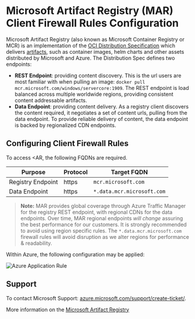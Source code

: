 # Microsoft Artifact Registry (MAR) Client Firewall Rules Configuration

Microsoft Artifact Registry (also known as Microsoft Container Registry or MCR) is an implementation of the [OCI Distribution Specification][oci-spec] which delivers [artifacts][oci-artifacts], such as container images, helm charts and other assets distributed by Microsoft and Azure. The Distribution Spec defines two endpoints:

- **REST Endpoint**: providing content discovery. This is the url users are most familiar with when pulling an image: `docker pull mcr.microsoft.com/windows/servercore:1909`. The REST endpoint is load balanced across multiple worldwide regions, providing consistent content addressable artifacts.
- **Data Endpoint**: providing content delivery. As a registry client discovers the content required, it negotiates a set of content urls, pulling from the data endpoint. To provide reliable delivery of content, the data endpoint is backed by regionalized CDN endpoints.

## Configuring Client Firewall Rules

To access <AR, the following FQDNs are required.

| Purpose | Protocol | Target FQDN |
| - | - | - |
| Registry Endpoint | https | `mcr.microsoft.com` |
| Data Endpoint | https | `*.data.mcr.microsoft.com` |

> **Note:** MAR provides global coverage through Azure Traffic Manager for the registry REST endpoint, with regional CDNs for the data endpoints.
> Over time, MAR regional endpoints _will change_ assuring the best performance for our customers. It is strongly recommended to avoid using region specific rules. The `*.data.mcr.microsoft.com` firewall rules will avoid disruption as we alter regions for performance & readability.

Within Azure, the following configuration may be applied:

![Azure Application Rule](./media/mcr-client-firewall-rules.png)

## Support

To contact Microsoft Support: [azure.microsoft.com/support/create-ticket/](https://azure.microsoft.com/support/create-ticket/).

More information on the [Microsoft Artifact Registry][mcr]

[azure-safe-deployment]: https://azure.microsoft.com/blog/advancing-safe-deployment-practices/
[mcr]:                   https://aka.ms/mcr
[oci-spec]:              https://github.com/opencontainers/distribution-spec
[oci-artifacts]:         https://github.com/opencontainers/artifacts
